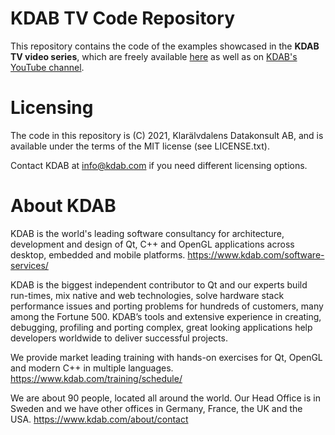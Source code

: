 # KDAB TV Code Repository

This repository contains the code of the examples showcased in the **KDAB TV video series**, which are freely available [here](https://www.kdab.com/kdabtv)
as well as on [KDAB's YouTube channel](https://www.youtube.com/kdabtv).


# Licensing

The code in this repository is (C) 2021, Klarälvdalens Datakonsult AB, and is available under the terms of the MIT license (see LICENSE.txt).

Contact KDAB at <info@kdab.com> if you need different licensing options.


# About KDAB

KDAB is the world's leading software consultancy for architecture, development and design of Qt, C++ and OpenGL applications across desktop, embedded and mobile platforms. https://www.kdab.com/software-services/

KDAB is the biggest independent contributor to Qt and our experts build run-times, mix native and web technologies, solve hardware stack performance issues and porting problems for hundreds of customers, many among the Fortune 500. KDAB’s tools and extensive experience in creating, debugging, profiling and porting complex, great looking applications help developers worldwide to deliver successful projects.

We provide market leading training with hands-on exercises for Qt, OpenGL and modern C++ in multiple languages. https://www.kdab.com/training/schedule/

We are about 90 people, located all around the world. Our Head Office is in Sweden and we have other offices in Germany, France, the UK and the USA. https://www.kdab.com/about/contact


